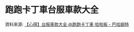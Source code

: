# 跑跑卡丁車台服車款大全

資料來源: [【心得】台服車款大全 @跑跑卡丁車 哈啦板 - 巴哈姆特](http://forum.gamer.com.tw/C.php?bsn=08936&snA=111676&tnum=15)
